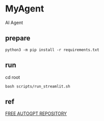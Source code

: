 # MyAgent
AI Agent

## prepare
```
python3 -m pip install -r requirements.txt
```

## run
cd root
```
bash scripts/run_streamlit.sh 
```

## ref
[FREE AUTOGPT REPOSITORY](https://github.com/IntelligenzaArtificiale/Free-AUTOGPT-with-NO-API)